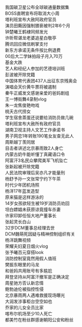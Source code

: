 我国碳卫星公布全球碳通量数据集  
BOSS直聘宣布将取消大小周  
塔利班宣布大赦阿政府官员  
演员田蕤因强制猥亵被判2年6个月  
钟楚曦王鹤棣同频发光  
许昕帮谌龙老婆追星白敬亭  
腾讯回应微信刷掌支付  
新东方承诺无条件按比例退费  
00后大二学妹拍段子月入70万  
基金大跌  
艺人和经纪人参加的艺德培训班  
彭波被开除党籍  
中国体育代表团437人出征东京残奥会  
演唱会天价黄牛票将被遏制  
秦牛正威发文感谢亲爱的爸妈剧组  
王一博街舞4录制vlog  
朱一龙焦俊艳吻戏  
桃夭古代捞女  
学生宿舍蒸蛋还说要给消防员做几碗  
塔利班宣布大赦所有政府官员  
湖南卫视主持人文艺工作承诺书  
男子网恋1年转账190笔女友查无此人  
周斯越丁羡同居  
目击者讲述北京暴雨致2人身亡  
内蒙古奶牛能听懂丁真藏语口令  
阿富汗3名民众攀爬美军飞机坠亡  
张新起被开除党籍  
人民法院审理后吴亦凡才能量刑  
杨舒予孙一文张常宁约下午茶  
时代少年团机场照  
杨洋17年蓝发造型  
原来猫是这样游泳的  
14岁女孩欲轻生被19岁消防员劝回  
坦白嫖娼未获原谅竟撞车杀妻  
许家印卸任恒大地产董事长  
张起灵长白山  
32岁DCM董事总经理去世  
DCM魏萌死因疑与精神控制组织有关  
杨洋跳舞视频  
荣耀夫妇夏日烟火vlog  
张予曦百元穿搭look  
消防控制室竟然用假人值班  
樊振东眼里的马龙  
和爸妈共用账号有多尴尬  
拜登坚持从阿富汗撤军是正确决定  
周星驰方否认新恋情  
鲍勃迪伦被指控性侵  
北京暴雨两人遇难救援现场曝光  
大润发涉事柜台空空如也  
乔家的儿女全员比家  
喀布尔机场至少10人死亡  
都美竹在粉丝群感谢朝阳公安和粉丝  
